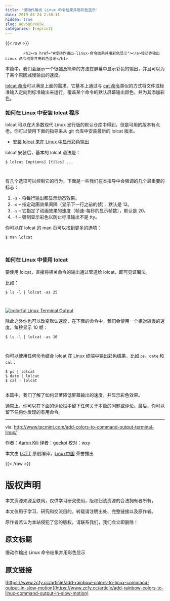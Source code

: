 ```yaml
---
title: '慢动作输出 Linux 命令结果并用彩色显示' 
date: 2019-01-24 2:30:11
hidden: true
slug: a6v5q6rx65w
categories: [reprint]
---
```


{{< raw >}}

            <h1><a href="#慢动作输出-linux-命令结果并用彩色显示"></a>慢动作输出 Linux 命令结果并用彩色显示</h1>
<p>本篇中，我们会展示一个很酷及简单的方法在屏幕中显示彩色的输出，并且可以为了某个原因减慢输出的速度。</p>
<p><a href="https://linux.cn/article-5798-1.html">lolcat 命令</a>可以满足上面的需求。它基本上通过与 <a href="http://www.tecmint.com/13-basic-cat-command-examples-in-linux/">cat 命令</a>类似的方式将文件或标准输入定向到标准输出来运行，覆盖某个命令的默认屏幕输出颜色，并为其添加彩色。</p>
<h3><a href="#如何在-linux-中安装-lolcat-程序"></a>如何在 Linux 中安装 lolcat 程序</h3>
<p>lolcat 可以在大多数现代 Linux 发行版的默认仓库中得到，但是可用的版本有点老。你可以使用下面的指导来从 git 仓库中安装最新的 lolcat 版本。</p>
<ul>
<li><a href="https://linux.cn/article-5798-1.html">安装 lolcat 来在 Linux 中显示彩色输出</a></li>
</ul>
<p>lolcat 安装后，基本的 lolcat 语法是：</p>
<pre><code class="hljs gams"><span class="hljs-symbol">$</span> lolcat [<span class="hljs-keyword">options</span>] [<span class="hljs-keyword">files</span>] ...

</code></pre><p>有几个选项可以控制它的行为，下面是一些我们在本指导中会强调的几个最重要的标志：</p>
<ol>
<li><code>-a</code> - 将每行输出都显示动态效果。</li>
<li><code>-d</code> – 指定动画效果间隔（显示下一行之前的帧），默认是 12。</li>
<li><code>-s</code> – 它指定了动画效果的速度（帧速-每秒的显示帧数），默认是 20。</li>
<li><code>-f</code> – 强制显示彩色以防止标准输出不是 tty。</li>
</ol>
<p>你可以在 lolcat 的 man 页可以找到更多的选项：</p>
<pre><code class="hljs shell"><span class="hljs-meta">$</span><span class="bash"> man lolcat </span>

</code></pre><h3><a href="#如何在-linux-中使用-lolcat"></a>如何在 Linux 中使用 lolcat</h3>
<p>要使用 lolcat，直接将相关命令的输出通过管道给 lolcat，即可见证魔法。</p>
<p>比如：</p>
<pre><code class="hljs coq">$ ls -l | <span class="hljs-type">lolcat</span> -<span class="hljs-built_in">as</span> <span class="hljs-number">25</span>

</code></pre><p><a href="http://www.tecmint.com/wp-content/uploads/2016/12/Colorful-Linux-Terminal-Output.gif"><img src="https://p2.ssl.qhimg.com/t01d5e8667cf8131812.gif" alt="colorful Linux Terminal Output"></a></p>
<p>除此之外你也可以改变默认速度，在下面的命令中，我们会使用一个相对较慢的速度，每秒显示 10 帧：</p>
<pre><code class="hljs coq">$ ls -l | <span class="hljs-type">lolcat</span> -<span class="hljs-built_in">as</span> <span class="hljs-number">10</span>

</code></pre><p>你可以使用任何命令结合 lolcat 在 Linux 终端中输出彩色结果，比如 <code>ps</code>、<code>date</code> 和 <code>cal</code>：</p>
<pre><code class="hljs shell"><span class="hljs-meta">$</span><span class="bash"> ps | lolcat</span>
<span class="hljs-meta">$</span><span class="bash"> date | lolcat</span>
<span class="hljs-meta">$</span><span class="bash"> cal | lolcat</span>

</code></pre><p>本篇中，我们了解了如何显著降低屏幕输出的速度，并显示彩色效果。</p>
<p>通常上，你可以在下面的评论栏中留下任何关于本篇的问题或评论。最后，你可以留下任何你发现的有用命令。</p>
<hr>
<p>via: <a href="http://www.tecmint.com/add-colors-to-command-output-terminal-linux/">http://www.tecmint.com/add-colors-to-command-output-terminal-linux/</a></p>
<p>作者：<a href="http://www.tecmint.com/author/aaronkili/">Aaron Kili</a> 译者：<a href="https://github.com/geekpi">geekpi</a> 校对：<a href="https://github.com/wxy">wxy</a></p>
<p>本文由 <a href="https://github.com/LCTT/TranslateProject">LCTT</a> 原创编译，<a href="https://linux.cn/">Linux中国</a> 荣誉推出</p>

          
{{< /raw >}}

# 版权声明
本文资源来源互联网，仅供学习研究使用，版权归该资源的合法拥有者所有，

本文仅用于学习、研究和交流目的。转载请注明出处、完整链接以及原作者。

原作者若认为本站侵犯了您的版权，请联系我们，我们会立即删除！

## 原文标题
慢动作输出 Linux 命令结果并用彩色显示

## 原文链接
[https://www.zcfy.cc/article/add-rainbow-colors-to-linux-command-output-in-slow-motion](https://www.zcfy.cc/article/add-rainbow-colors-to-linux-command-output-in-slow-motion)

